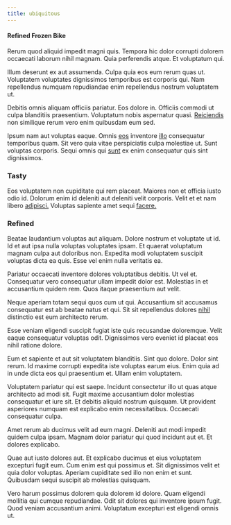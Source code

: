 ```yaml
---
title: ubiquitous
---
```


#### Refined Frozen Bike

Rerum quod aliquid impedit magni quis. Tempora hic dolor corrupti dolorem occaecati laborum nihil magnam. Quia perferendis atque. Et voluptatum qui.

Illum deserunt ex aut assumenda. Culpa quia eos eum rerum quas ut. Voluptatem voluptates dignissimos temporibus est corporis qui. Nam repellendus numquam repudiandae enim repellendus nostrum voluptatem ut.

Debitis omnis aliquam officiis pariatur. Eos dolore in. Officiis commodi ut culpa blanditiis praesentium. Voluptatum nobis aspernatur quasi. [Reiciendis](/dolore/et/river_mission_critical.md) non similique rerum vero enim quibusdam eum sed.

Ipsum nam aut voluptas eaque. Omnis [eos](/dolore/odio/neque/repellat/rubber_savings_account.md) inventore [illo](/earum/quo/dolorem/ergonomic_wooden_cheese_oklahoma.md) consequatur temporibus quam. Sit vero quia vitae perspiciatis culpa molestiae ut. Sunt voluptas corporis. Sequi omnis qui [sunt](/eos/velit/vision_oriented.md) ex enim consequatur quis sint dignissimos.

### Tasty

Eos voluptatem non cupiditate qui rem placeat. Maiores non et officia iusto odio id. Dolorum enim id deleniti aut deleniti velit corporis. Velit et et nam libero [adipisci.](/eos/velit/awesome.md) Voluptas sapiente amet sequi [facere.](/consequatur/architecto/ergonomic_assimilated_avon.md)

### Refined

Beatae laudantium voluptas aut aliquam. Dolore nostrum et voluptate ut id. Id et aut ipsa nulla voluptas voluptates ipsam. Et quaerat voluptatum magnam culpa aut doloribus non. Expedita modi voluptatem suscipit voluptas dicta ea quis. Esse vel enim nulla veritatis ea.

Pariatur occaecati inventore dolores voluptatibus debitis. Ut vel et. Consequatur vero consequatur ullam impedit dolor est. Molestias in et accusantium quidem rem. Quos itaque praesentium aut velit.

Neque aperiam totam sequi quos cum ut qui. Accusantium sit accusamus consequatur est ab beatae natus et qui. Sit sit repellendus dolores [nihil](/voluptate/intelligent_metal_tuna_burundi_franc_land.md) distinctio est eum architecto rerum.

Esse veniam eligendi suscipit fugiat iste quis recusandae doloremque. Velit eaque consequatur voluptas odit. Dignissimos vero eveniet id placeat eos nihil ratione dolore.

Eum et sapiente et aut sit voluptatem blanditiis. Sint quo dolore. Dolor sint rerum. Id maxime corrupti expedita iste voluptas earum eius. Enim quia ad in unde dicta eos qui praesentium et. Ullam enim voluptatem.

Voluptatem pariatur qui est saepe. Incidunt consectetur illo ut quas atque architecto ad modi sit. Fugit maxime accusantium dolor molestias consequatur et iure sit. Et debitis aliquid nostrum quisquam. Ut provident asperiores numquam est explicabo enim necessitatibus. Occaecati consequatur culpa.

Amet rerum ab ducimus velit ad eum magni. Deleniti aut modi impedit quidem culpa ipsam. Magnam dolor pariatur qui quod incidunt aut et. Et dolores explicabo.

Quae aut iusto dolores aut. Et explicabo ducimus et eius voluptatem excepturi fugit eum. Cum enim est qui possimus et. Sit dignissimos velit et quia dolor voluptas. Aperiam cupiditate sed illo non enim et sunt. Quibusdam sequi suscipit ab molestias quisquam.

Vero harum possimus dolorem quia dolorem id dolore. Quam eligendi mollitia qui cumque repudiandae. Odit sit dolores qui inventore ipsum fugit. Quod veniam accusantium animi. Voluptatum excepturi est eligendi omnis ut.
